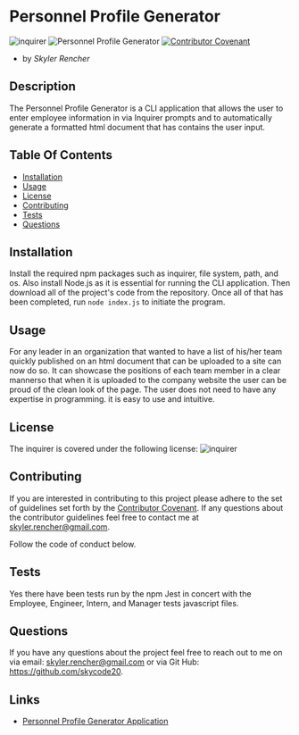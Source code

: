 # Personnel Profile Generator

  ![inquirer](https://img.shields.io/npm/l/inquirer)
  ![Personnel Profile Generator](https://img.shields.io/github/languages/top/Personnel-Profile-Generator)
  [![Contributor Covenant](https://img.shields.io/badge/Contributor%20Covenant-v2.0%20adopted-ff69b4.svg)](code_of_conduct.md)

  - by *Skyler Rencher*
  
  ## Description    

  The Personnel Profile Generator is a CLI application that allows the user to enter employee information in via Inquirer prompts and to automatically generate a formatted html document that has contains the user input.  

  ## Table Of Contents    

  * [Installation](#installation)
  * [Usage](#usage)
  * [License](#license)
  * [Contributing](#contributing)
  * [Tests](#tests)
  * [Questions](#questions)
  
  ## Installation    

  Install the required npm packages such as inquirer, file system, path, and os. Also install Node.js as it is essential for running the CLI application. Then download all of the project's code from the repository. Once all of that has been completed, run ```node index.js``` to initiate the program.

  ## Usage    

  For any leader in an organization that wanted to have a list of his/her team quickly published on an html document that can be uploaded to a site can now do so. It can showcase the positions of each team member in a clear mannerso that when it is uploaded to the company website the user can be proud of the clean look of the page. The user does not need to have any expertise in programming. it is easy to use and intuitive.

  ## License    

  The inquirer is covered under the following license: ![inquirer](https://img.shields.io/npm/l/inquirer)

  ## Contributing     

  If you are interested in contributing to this project please adhere to the set of guidelines set forth by the [Contributor Covenant](https://www.contributor-covenant.org/version/2/0/code_of_conduct/). If any questions about the contributor guidelines feel free to contact me at skyler.rencher@gmail.com.

  Follow the code of conduct below.    
  

  ## Tests    

  Yes there have been tests run by the npm Jest in concert with the Employee, Engineer, Intern, and Manager tests javascript files.

  ## Questions    

  If you have any questions about the project feel free to reach out to me on via email: skyler.rencher@gmail.com or via Git Hub: https://github.com/skycode20.
  
  ## Links

  * [Personnel Profile Generator Application](https://github.com/skycode20/Personnel-Profile-Generator)

